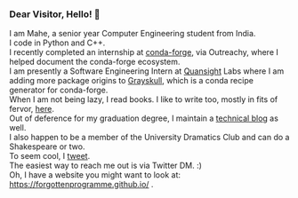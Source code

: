 ### Dear Visitor, Hello! 👋

I am Mahe, a senior year Computer Engineering student from India. </br> I code in Python and C++. </br> 
I recently completed an internship at [conda-forge](https://github.com/conda-forge), via Outreachy, where I helped document the conda-forge ecosystem.</br> I am presently a Software Engineering Intern at [Quansight](https://www.quansight.com/) Labs where I am adding more package origins to [Grayskull](https://github.com/conda-incubator/grayskull#readme), which is a conda recipe generator for conda-forge.</br>
When I am not being lazy, I read books. I like to write too, mostly in fits of fervor, [here](https://renderingsofmyheart.wordpress.com/).</br> 
Out of deference for my graduation degree, I maintain a [technical blog](https://maheiram.medium.com/) as well.</br> 
I also happen to be a member of the University Dramatics Club and can do a Shakespeare or two.</br> 
To seem cool, I [tweet](https://twitter.com/IramMahe). </br>
The easiest way to reach me out is via Twitter DM. :)   </br>
Oh, I have a website you might want to look at: https://forgottenprogramme.github.io/ .
<!--
**ForgottenProgramme/ForgottenProgramme** is a ✨ _special_ ✨ repository because its `README.md` (this file) appears on your GitHub profile.

Here are some ideas to get you started:

- 🔭 I’m currently working on ...
- 🌱 I’m currently learning ...
- 👯 I’m looking to collaborate on ...
- 🤔 I’m looking for help with ...
- 💬 Ask me about ...
- 📫 How to reach me: ...
- 😄 Pronouns: ...
- ⚡ Fun fact: ...
-->
